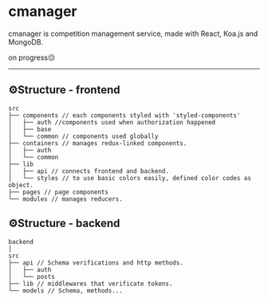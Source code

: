 # cmanager

cmanager is competition management service, made with React, Koa.js and MongoDB.

on progress😔

---

## ⚙Structure - frontend

```
src
├── components // each components styled with 'styled-components'
│   ├── auth //components used when authorization happened
│   ├── base
│   └── common // components used globally
├── containers // manages redux-linked components.
│   ├── auth
│   └── common
├── lib
│   ├── api // connects frontend and backend.
│   └── styles // to use basic colors easily, defined color codes as object.
├── pages // page components
└── modules // manages reducers.

```

## ⚙Structure - backend

```
backend
│
src
├── api // Schema verifications and http methods.
│   ├── auth
│   └── posts
├── lib // middlewares that verificate tokens.
└── models // Schema, methods...

```

